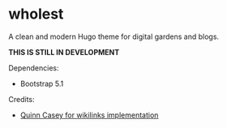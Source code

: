 # wholest
A clean and modern Hugo theme for digital gardens and blogs.

**THIS IS STILL IN DEVELOPMENT**

Dependencies:
- Bootstrap 5.1

Credits:
- [Quinn Casey for wikilinks implementation](https://quinncasey.com/tools/hugo-wikilink-support/)
